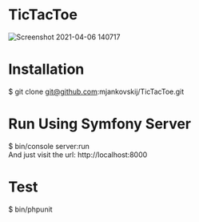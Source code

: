 # TicTacToe
![Screenshot 2021-04-06 140717](https://user-images.githubusercontent.com/70883106/113702127-c57c5580-96e1-11eb-8081-225f72d5516a.jpg)
  
# Installation  
$ git clone git@github.com:mjankovskij/TicTacToe.git  
  
# Run Using Symfony Server  
$ bin/console server:run  
And just visit the url: http://localhost:8000  
  
# Test  
$ bin/phpunit  
